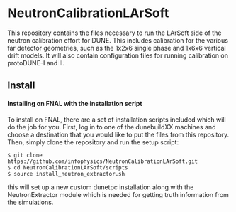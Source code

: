 # NeutronCalibrationLArSoft

This repository contains the files necessary to run the LArSoft side of the neutron calibration effort for DUNE.  This includes calibration for the various far detector geometries, such as the 1x2x6 single phase and 1x6x6 vertical drift models.  It will also contain configuration files for running calibration on protoDUNE-I and II.  

## Install
#### Installing on FNAL with the installation script
To install on FNAL, there are a set of installation scripts included which will do the job for you.  First, log in to one of the dunebuildXX machines and choose a destination that you would like to put the files from this repository.  Then, simply clone the repository and run the setup script:
```console
$ git clone https://github.com/infophysics/NeutronCalibrationLArSoft.git
$ cd NeutronCalibrationLArSoft/scripts
$ source install_neutron_extractor.sh
```
this will set up a new custom dunetpc installation along with the NeutronExtractor module which is needed for getting truth information from the simulations.
